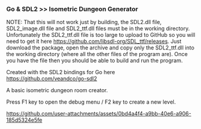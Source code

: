 ### Go & SDL2 >> Isometric Dungeon Generator ###
NOTE: That this will not work just by building, the SDL2.dll file, SDL2_image.dll file and SDL2_ttf.dll files must be in the working directory. Unfortunately the SDL2_ttf.dll file is too large to upload to GitHub so you will need to get it here https://github.com/libsdl-org/SDL_ttf/releases. Just download the package, open the archive and copy only the SDL2_ttf.dll into the working directory (where all the other files of the program are). Once you have the file then you should be able to build and run the program.

Created with the SDL2 bindings for Go here https://github.com/veandco/go-sdl2

A basic isometric dungeon room creator.

Press F1 key to open the debug menu / F2 key to create a new level.

https://github.com/user-attachments/assets/0bd4a4f4-a9bb-40e6-a906-185d5324e5fe
